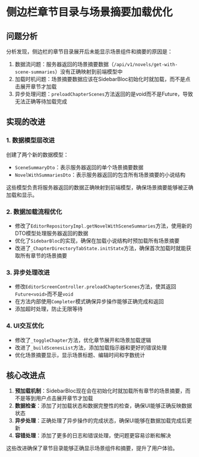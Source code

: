 # 侧边栏章节目录与场景摘要加载优化

## 问题分析

分析发现，侧边栏的章节目录展开后未能显示场景组件和摘要的原因是：

1. 数据流问题：服务器返回的场景摘要数据（`/api/v1/novels/get-with-scene-summaries`）没有正确映射到前端模型中
2. 加载时机问题：场景摘要数据应该在SidebarBloc初始化时就加载，而不是点击展开章节才加载
3. 异步处理问题：`preloadChapterScenes`方法返回的是void而不是Future<void>，导致无法正确等待加载完成

## 实现的改进

### 1. 数据模型层改进

创建了两个新的数据模型：
- `SceneSummaryDto`：表示服务器返回的单个场景摘要数据
- `NovelWithSummariesDto`：表示服务器返回的包含所有场景摘要的小说结构

这些模型负责将服务器返回的数据正确映射到前端模型，确保场景摘要能够被正确加载和显示。

### 2. 数据加载流程优化

- 修改了`EditorRepositoryImpl.getNovelWithSceneSummaries`方法，使用新的DTO模型处理服务器返回的数据
- 优化了`SidebarBloc`的实现，确保在加载小说结构时预加载所有场景摘要
- 改进了`_ChapterDirectoryTabState.initState`方法，确保首次加载时就能获取所有章节的场景摘要

### 3. 异步处理改进

- 修改`EditorScreenController.preloadChapterScenes`方法，使其返回`Future<void>`而不是`void`
- 在方法内部使用`Completer`模式确保异步操作能够正确完成和返回
- 添加超时处理，防止无限等待

### 4. UI交互优化

- 修改了`_toggleChapter`方法，优化章节展开和场景加载逻辑
- 改进了`_buildScenesList`方法，添加加载指示器和更好的错误处理
- 优化场景摘要显示，显示场景标题、编辑时间和字数统计

## 核心改进点

1. **预加载机制**：SidebarBloc现在会在初始化时就加载所有章节的场景摘要，而不是等到用户点击展开章节才加载
2. **数据检查**：添加了对加载状态和数据完整性的检查，确保UI能够正确反映数据状态
3. **异步处理**：正确处理了异步操作的完成状态，确保UI能够在数据加载完成后更新
4. **容错处理**：添加了更多的日志和错误处理，使问题更容易诊断和解决

这些改进确保了章节目录能够正确显示场景组件和摘要，提升了用户体验。 
